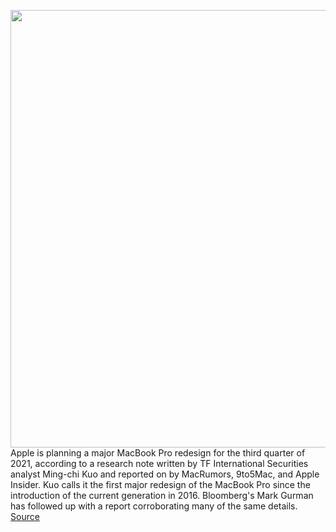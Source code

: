 <img src='https://cdn.vox-cdn.com/thumbor/iBROhEkQfG5j12tilgXhqg5-OYs=/0x0:2040x1360/1200x800/filters:focal(857x517:1183x843)/cdn.vox-cdn.com/uploads/chorus_image/image/68671648/akramer_201113_4290_0007.0.0.jpg' width='700px' /><br/>
Apple is planning a major MacBook Pro redesign for the third quarter of 2021, according to a research note written by TF International Securities analyst Ming-chi Kuo and reported on by MacRumors, 9to5Mac, and Apple Insider. Kuo calls it the first major redesign of the MacBook Pro since the introduction of the current generation in 2016. Bloomberg's Mark Gurman has followed up with a report corroborating many of the same details.
<a href='https://www.theverge.com/2021/1/15/22232393/macbook-pro-2021-arm-intel-touch-bar-magsafe-kuo'> Source <a/>